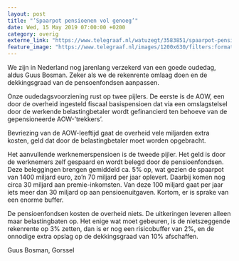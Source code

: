 ```yaml
---
layout: post
title: "’Spaarpot pensioenen vol genoeg’"
date: Wed, 15 May 2019 07:00:00 +0200
category: overig
externe_link: "https://www.telegraaf.nl/watuzegt/3583851/spaarpot-pensioenen-vol-genoeg"
feature_image: "https://www.telegraaf.nl/images/1200x630/filters:format(jpeg):quality(80)/cdn-kiosk-api.telegraaf.nl/568170ea-76e3-11e9-98be-0217670beecd.jpg"
---
```


<p class="intro">We zijn in Nederland nog jarenlang verzekerd van een goede oudedag, aldus Guus Bosman. Zeker als we de rekenrente omlaag doen en de dekkingsgraad van de pensoenfondsen aanpassen.</p> <p>Onze oudedagsvoorziening rust op twee pijlers. De eerste is de AOW, een door de overheid ingesteld fiscaal basispensioen dat via een omslagstelsel door de werkende belastingbetaler wordt gefinancierd ten behoeve van de gepensioneerde AOW-’trekkers’.</p><p>Bevriezing van de AOW-leeftijd gaat de overheid vele miljarden extra kosten, geld dat door de belastingbetaler moet worden opgebracht.</p><p>Het aanvullende werknemerspensioen is de tweede pijler. Het geld is door de werknemers zelf gespaard en wordt belegd door de pensioenfondsen. Deze beleggingen brengen gemiddeld ca. 5% op, wat gezien de spaarpot van 1400 miljard euro, zo’n 70 miljard per jaar oplevert. Daarbij komen nog circa 30 miljard aan premie-inkomsten. Van deze 100 miljard gaat per jaar iets meer dan 30 miljard op aan pensioenuitgaven. Kortom, er is sprake van een enorme buffer.</p><p>De pensioenfondsen kosten de overheid niets. De uitkeringen leveren alleen maar belastingbaten op. Het enige wat moet gebeuren, is de nietszeggende rekenrente op 3% zetten, dan is er nog een risicobuffer van 2%, en de onnodige extra opslag op de dekkingsgraad van 10% afschaffen.</p><p>Guus Bosman, Gorssel</p>
